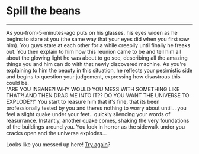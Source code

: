 # Spill the beans  
---
As you-from-5-minutes-ago puts on his glasses, his eyes widen as he begins to stare at you (the same way that your eyes did when you first saw him). You guys stare at each other for a while creepily until finally he freaks out. You then explain to him how this reunion came to be and tell him all about the glowing light he was about to go see, describing all the amazing things you and him can do with that newly discovered machine. As you're explaining to him the beauty in this situation, he reflects your pesimistic side  and begins to question your judgement, expressing how disastrous this could be.  
"ARE YOU INSANE?! WHY WOULD YOU MESS WITH SOMETHING LIKE THAT?! AND THEN DRAG ME INTO IT?? DO YOU WANT THE UNIVERSE TO EXPLODE?!" You start to reasure him that it's fine, that its been professionally tested by you and theres nothing to worry about until... you feel a slight quake under your feet.. quickly silencing your words of reasurrance.
Instantly, another quake comes, shaking the very foundations of the buildings around you. You look in horror as the sidewalk under you cracks open and the universe explodes...   
  
  Looks like you messed up here! [Try again](../../before-tm/discover.md)?
